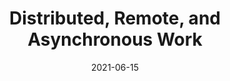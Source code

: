 ---
contentPage: guides/remote-tips
date: '2021-06-15'
lastmod: '2021-06-15'
layout: single
team:
- VMware Tanzu Labs
title: Distributed, Remote, and Asynchronous Work
weight: 90
oldPath: "/content/learningpaths/application-development/remote.md"
aliases:
- "/outcomes/application-development/remote"
- "/learningpaths/application-development/remote"
tags: []
---